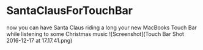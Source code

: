 # SantaClausForTouchBar
 now you can have  Santa Claus riding  a long  your new  MacBooks Touch Bar while listening to some Christmas music
![Screenshot](Touch Bar Shot 2016-12-17 at 17.17.41.png)
